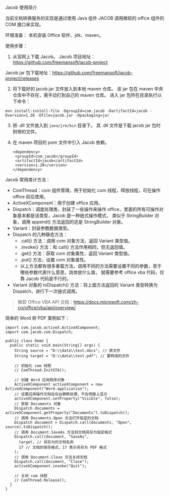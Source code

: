 Jacob 使用简介

当前文档转换服务的实现是通过使用 Java 组件 JACOB 调用微软的 office 组件的 COM 接口来实现。

环境准备：
本机安装 Office 软件、jdk、maven。

使用步骤：
1. 从官网上下载 Jacob。
  Jacob 项目地址：https://github.com/freemansoft/jacob-project

  Jacob jar 包下载地址：https://github.com/freemansoft/jacob-project/releases

2. 将下载好的 jacob.jar 文件放入到本地 maven 仓库。
  该 jar 包在 maven 中央仓库中不存在，需手动打到自己的 maven 仓库。
  进入 jar 包所在目录执行以下命令：

  ```
  mvn install:install-file -DgroupId=com.jacob -DartifactId=jacob -Dversion=1.20 -Dfile=jacob.jar -Dpackaging=jar
  ```

3. 把 .dll 文件放入到 `java/jre/bin` 目录下。
  其 .dll 文件是下载 jacob jar 包时附带的文件。

4. 在 maven 项目的 pom 文件中引入 Jacob 依赖。

   ```
   <dependency>
   	<groupId>com.jacob</groupId>
   	<artifactId>jacob</artifactId>
   	<version>1.20</version>
   </dependency>
   ```



Jacob 常用类计方法：

- ComThread：com 组件管理，用于初始化 com 线程，释放线程，可在操作 office 前后使用。
- ActiveXComponent：用于创建 office 应用。
- Dispatch：调度处理类，封装了一些操作来操作 office，里面的所有可操作对象基本都是该类型，Jacob 是一种链式操作模式，
  类似于 StringBuilder 对象，调用 append() 方法返回的还是 StringBuilder 对象。
- Variant：封装参数数据类型。
- Dispatch 的几种静态方法：
    - .call() 方法：调用 com 对象方法，返回 Variant 类型值。
    - .invoke() 方法：和 call() 方法作用相同，但无返回值。
    - .get() 方法：获取 com 对象属性，返回 Variant 类型值。
    - .put() 方法，设置 com 对象属性。
    - 以上方法都有很多重载方法，调用不同的方法需要设置不同的参数，至于哪些参数代表什么意思，具体放什么值，
      就需要参考 office vba 代码，仅靠 Jacob 代码是不行的。
- Variant 对象的 toDispatch() 方法：将上面方法返回的 Variant 类型转换为 Dispatch，进行下一次链式调用。

> 微软 Office VBA API 文档：https://docs.microsoft.com/zh-cn/office/vba/api/overview/



简单的 Word 转 PDF 案例如下：

```
import com.jacob.activeX.ActiveXComponent;
import com.jacob.com.Dispatch;

public class Demo {
  public static void main(String[] args) {
    String source = "D:\\data\\test.docx"; // 原文件
    String target = "D:\\data\\test.pdf"; // 要转成的文件
    
    // 初始化 com 线程
    // ComThread.InitSTA();
    
    // 创建 Word 应用程序对象
    ActiveXComponent activeXComponent = new ActiveXComponent("Word.application");
    // 设置应用操作文档在后台静默处理，不在明面上显示
    activeXComponent.setProperty("Visible", false);
    // 获取 Documents 对象
    Dispatch documents = activeXComponent.getProperty("Documents").toDispatch();
    // 调用 Documents.Open 方法打开指定的文档
    Dispatch document = Dispatch.call(documents, "Open", source).toDispatch();
    // 调用 Document.SaveAs 方法将文档另存为指定格式
    Dispatch.call(document, "SaveAs", 
      target, // 另存为的文档名称
      17 // 文档的保存格式，17 表示另存为 PDF 格式
    );
    // 调用 Document.Close 方法关闭文档
    Dispatch.call(document, "Close");
    activeXComponent.invoke("Quit");
        
    // 关闭 com 线程
    // ComThread.Release();
  }
}
```

